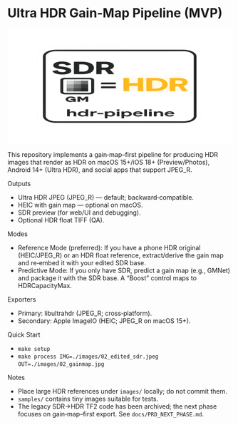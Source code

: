 Ultra HDR Gain‑Map Pipeline (MVP)
=================================

<p align="center">
  <img src="logo2.png" alt="HDR Gain-Map Logo" width="512" height="256">
</p>

This repository implements a gain‑map–first pipeline for producing HDR images
that render as HDR on macOS 15+/iOS 18+ (Preview/Photos), Android 14+ (Ultra HDR),
and social apps that support JPEG_R.

Outputs
- Ultra HDR JPEG (JPEG_R) — default; backward‑compatible.
- HEIC with gain map — optional on macOS.
- SDR preview (for web/UI and debugging).
- Optional HDR float TIFF (QA).

Modes
- Reference Mode (preferred): If you have a phone HDR original (HEIC/JPEG_R) or
  an HDR float reference, extract/derive the gain map and re‑embed it with your
  edited SDR base.
- Predictive Mode: If you only have SDR, predict a gain map (e.g., GMNet) and
  package it with the SDR base. A “Boost” control maps to HDRCapacityMax.

Exporters
- Primary: libultrahdr (JPEG_R; cross‑platform).
- Secondary: Apple ImageIO (HEIC; JPEG_R on macOS 15+).

Quick Start
- `make setup`
- `make process IMG=./images/02_edited_sdr.jpeg OUT=./images/02_gainmap.jpg`

Notes
- Place large HDR references under `images/` locally; do not commit them.
- `samples/` contains tiny images suitable for tests.
- The legacy SDR→HDR TF2 code has been archived; the next phase focuses on
  gain‑map–first export. See `docs/PRD_NEXT_PHASE.md`.
